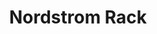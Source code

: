---
title: "Nordstrom Rack"
url: /portland/nordstrom-rack-northeast-cascades-parkway/
shop: Kleidung
---